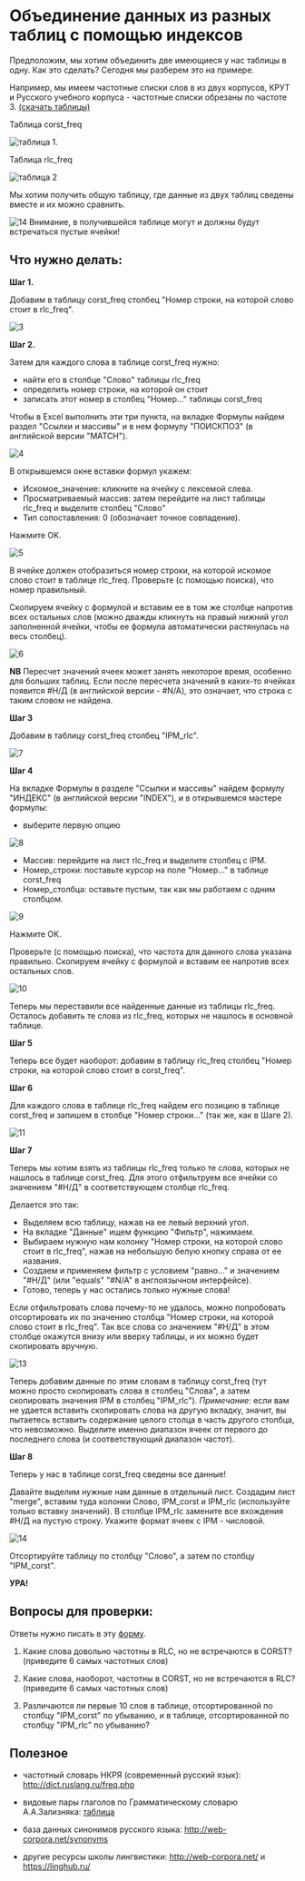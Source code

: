 # Объединение данных из разных таблиц с помощью индексов

Предположим, мы хотим объединить две имеющиеся у нас таблицы в одну. Как это сделать? Сегодня мы разберем это на примере.

Например, мы имеем частотные списки слов в из двух корпусов, КРУТ и Русского учебного корпуса - частотные списки обрезаны по частоте 3. [(скачать таблицы)](https://github.com/ElizavetaKuzmenko/Programming-and-computer-instruments/blob/master/%D0%9C%D0%B0%D1%82%D0%B5%D1%80%D0%B8%D0%B0%D0%BB%D1%8B%20%D0%BB%D0%B5%D0%BA%D1%86%D0%B8%D0%B9%20%D0%B8%20%D1%81%D0%B5%D0%BC%D0%B8%D0%BD%D0%B0%D1%80%D0%BE%D0%B2/corpus_freq.xlsx) 

Таблица corst_freq 

![таблица 1](https://github.com/ElizavetaKuzmenko/Programming-and-computer-instruments/blob/master/images/1.png). 

Таблица rlc_freq

![таблица 2](https://github.com/ElizavetaKuzmenko/Programming-and-computer-instruments/blob/master/images/2.png)


Мы хотим получить общую таблицу, где данные из двух таблиц сведены вместе и их можно сравнить.

![14](https://github.com/ElizavetaKuzmenko/Programming-and-computer-instruments/blob/master/images/14.png) 
Внимание, в получившейся таблице могут и должны будут встречаться пустые ячейки!

## Что нужно делать:
**Шаг 1.**

Добавим в таблицу corst_freq столбец "Номер строки, на которой слово стоит в rlc_freq". 

![3](https://github.com/ElizavetaKuzmenko/Programming-and-computer-instruments/blob/master/images/3.png)

**Шаг 2.**

Затем для каждого слова в таблице corst_freq нужно:
  * найти его в столбце "Слово" таблицы rlc_freq
  * определить номер строки, на которой он стоит
  * записать этот номер в столбец "Номер..." таблицы corst_freq

Чтобы в Excel выполнить эти три пункта, на вкладке Формулы найдем раздел "Ссылки и массивы" и в нем формулу "ПОИСКПОЗ" (в английской версии "MATCH"). 

![4](https://github.com/ElizavetaKuzmenko/Programming-and-computer-instruments/blob/master/images/4.png)

В открывшемся окне вставки формул укажем:
  * Искомое_значение: кликните на ячейку с лексемой слева.
  * Просматриваемый массив: затем перейдите на лист таблицы rlc_freq и выделите столбец "Слово"
  * Тип сопоставления: 0 (обозначает точное совпадение).

Нажмите OK.

![5](https://github.com/ElizavetaKuzmenko/Programming-and-computer-instruments/blob/master/images/5.png)

В ячейке должен отобразиться номер строки, на которой искомое слово стоит в таблице rlc_freq. Проверьте (с помощью поиска), что номер правильный.

Скопируем ячейку с формулой и вставим ее в том же столбце напротив всех остальных слов (можно дважды кликнуть на правый нижний угол заполненной ячейки, чтобы ее формула автоматически растянулась на весь столбец). 

![6](https://github.com/ElizavetaKuzmenko/Programming-and-computer-instruments/blob/master/images/6.png)

**NB** Пересчет значений ячеек может занять некоторое время, особенно для больших таблиц.
Если после пересчета значений в каких-то ячейках появится #Н/Д (в английской версии - #N/A), это означает, что строка с таким словом не найдена.

**Шаг 3**

Добавим в таблицу corst_freq столбец "IPM_rlc". 

![7](https://github.com/ElizavetaKuzmenko/Programming-and-computer-instruments/blob/master/images/7.png)

**Шаг 4**

На вкладке Формулы в разделе "Ссылки и массивы" найдем формулу "ИНДЕКС" (в английской версии "INDEX"), и в открывшемся мастере формулы:
   * выберите первую опцию

![8](https://github.com/ElizavetaKuzmenko/Programming-and-computer-instruments/blob/master/images/8.png)

   * Массив: перейдите на лист rlc_freq и выделите столбец с IPM.
   * Номер_строки: поставьте курсор на поле "Номер..." в таблице corst_freq
   * Номер_столбца: оставьте пустым, так как мы работаем с одним столбцом.

![9](https://github.com/ElizavetaKuzmenko/Programming-and-computer-instruments/blob/master/images/9.png)

Нажмите ОК.

Проверьте (с помощью поиска), что частота для данного слова указана правильно.
Скопируем ячейку с формулой и вставим ее напротив всех остальных слов.

![10](https://github.com/ElizavetaKuzmenko/Programming-and-computer-instruments/blob/master/images/10.png)

Теперь мы переставили все найденные данные из таблицы rlc_freq. Осталось добавить те слова из rlc_freq, которых не нашлось в основной таблице.

**Шаг 5**

Теперь все будет наоборот: добавим в таблицу rlc_freq столбец "Номер строки, на которой слово стоит в corst_freq".

**Шаг 6**

Для каждого слова в таблице rlc_freq найдем его позицию в таблице corst_freq и запишем в столбце "Номер строки..." (так же, как в Шаге 2).

![11](https://github.com/ElizavetaKuzmenko/Programming-and-computer-instruments/blob/master/images/11.png)

**Шаг 7**

Теперь мы хотим взять из таблицы rlc_freq только те слова, которых не нашлось в таблице corst_freq. 
Для этого отфильтруем все ячейки со значением "#Н/Д" в соответствующем столбце rlc_freq.

Делается это так:

  * Выделяем всю таблицу, нажав на ее левый верхний угол.
  * На вкладке "Данные" ищем функцию "Фильтр", нажимаем.
  * Выбираем нужную нам колонку "Номер строки, на которой слово стоит в rlc_freq", нажав на небольшую белую кнопку справа от ее названия.
  * Создаем и применяем фильтр с условием "равно..." и значением "#Н/Д" (или "equals" "#N/A" в англоязычном интерфейсе).
  * Готово, теперь у нас остались только нужные слова!
 
Если отфильтровать слова почему-то не удалось, можно попробовать отсортировать их по значению столбца "Номер строки, на которой слово стоит в rlc_freq". Так все слова со значением "#Н/Д" в этом столбце окажутся внизу или вверху таблицы, и их можно будет скопировать вручную.
  
![13](https://github.com/ElizavetaKuzmenko/Programming-and-computer-instruments/blob/master/images/13.png)

Теперь добавим данные по этим словам в таблицу corst_freq (тут можно просто скопировать слова в столбец "Слова", а затем скопировать значения IPM в столбец "IPM_rlc").
_Примечание_: если вам не удается вставить скопировать слова на другую вкладку, значит, вы пытаетесь вставить содержание целого столца в часть другого столбца, что невозможно. Выделите именно диапазон ячеек от первого до последнего слова (и соответствующий диапазон частот).

**Шаг 8** 

Теперь у нас в таблице corst_freq сведены все данные! 

Давайте выделим нужные нам данные в отдельный лист. Создадим лист "merge", вставим туда колонки Слово, IPM_corst и IPM_rlc (используйте только вставку значений). В столбце IPM_rlc замените все вхождения #Н/Д на пустую строку. Укажите формат ячеек с IPM - числовой.

![14](https://github.com/ElizavetaKuzmenko/Programming-and-computer-instruments/blob/master/images/14.png) 

Отсортируйте таблицу по столбцу "Слово", а затем по столбцу "IPM_corst".

**УРА!**

## Вопросы для проверки:
Ответы нужно писать в эту [форму](https://goo.gl/forms/rMQnG7v8mY6hmLtr2). 

1) Какие слова довольно частотны в RLC, но не встречаются в CORST? (приведите 6 самых частотных слов)

2) Какие слова, наоборот, частотны в CORST, но не встречаются в RLC? (приведите 6 самых частотных слов)

3) Различаются ли первые 10 слов в таблице, отсортированной по столбцу "IPM_corst" по убыванию, и в таблице, отсортированной по столбцу "IPM_rlc" по убыванию?

## Полезное

* частотный словарь НКРЯ (современный русский язык): http://dict.ruslang.ru/freq.php 

* видовые пары глаголов по Грамматическому словарю А.А.Зализняка: [таблица](https://github.com/pykili/pykili.github.io/blob/master/_docs/lingdata/AspectualPairZalizniak.xls) 

* база данных синонимов русского языка: http://web-corpora.net/synonyms

* другие ресурсы школы лингвистики: http://web-corpora.net/ и https://linghub.ru/
